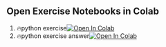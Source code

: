 ## Open Exercise Notebooks in Colab

1. 🔥python exercise[![Open In Colab](https://colab.research.google.com/assets/colab-badge.svg)](https://colab.research.google.com/github/TA-aiacademy/course_3.0/blob/python/01_Python/Part1_Python/Exercise/python_exercise.ipynb)
2. 🔥python exercise answer[![Open In Colab](https://colab.research.google.com/assets/colab-badge.svg)](https://colab.research.google.com/github/TA-aiacademy/course_3.0/blob/python/01_Python/Part1_Python/Exercise/python_exercise_answer.ipynb)